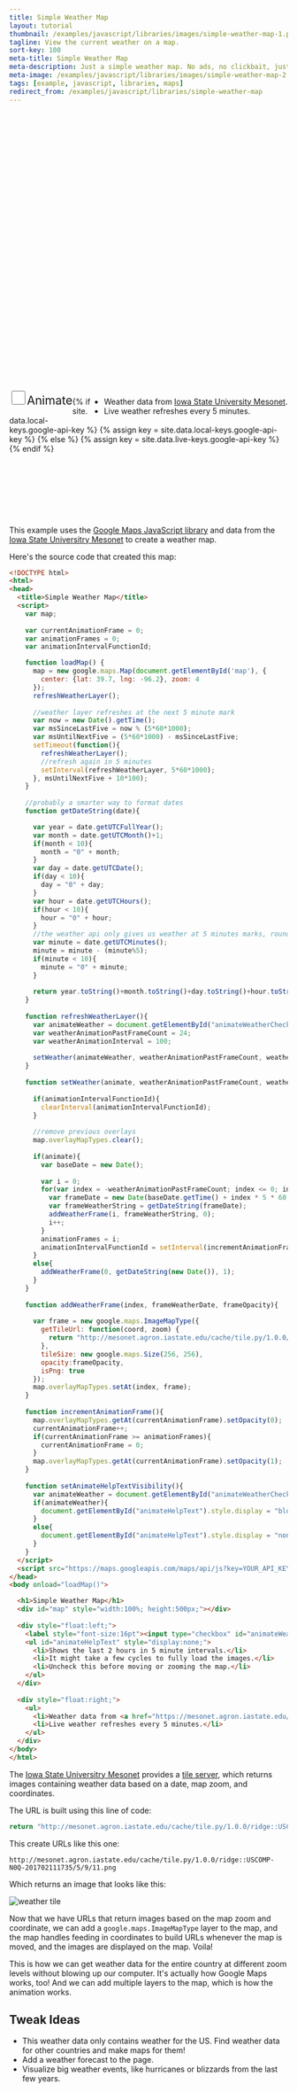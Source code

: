 ```yaml
---
title: Simple Weather Map
layout: tutorial
thumbnail: /examples/javascript/libraries/images/simple-weather-map-1.png
tagline: View the current weather on a map.
sort-key: 100
meta-title: Simple Weather Map
meta-description: Just a simple weather map. No ads, no clickbait, just a map.
meta-image: /examples/javascript/libraries/images/simple-weather-map-2.png
tags: [example, javascript, libraries, maps]
redirect_from: /examples/javascript/libraries/simple-weather-map
---
```


<div id="map" style="width:100%; height:500px;"></div>

<div style="float:left;">
  <label style="font-size:16pt"><input type="checkbox" id="animateWeatherCheckBox" onclick="refreshWeatherLayer(); setAnimateHelpTextVisibility();" style="width:25px; height:25px;">Animate</label>
  <ul id="animateHelpText" style="display:none;">
    <li>Shows the last 2 hours in 5 minute intervals.</li>
    <li>It might take a few cycles to fully load the images.</li>
    <li>Uncheck this before moving or zooming the map.</li>
  </ul>
</div>

<div style="float:right;">
  <ul>
    <li>Weather data from <a href="https://mesonet.agron.iastate.edu/ogc/">Iowa State University Mesonet</a>.</li>
    <li>Live weather refreshes every 5 minutes.</li>
  </ul>
</div>   

{% if site.data.local-keys.google-api-key %}
  {% assign key = site.data.local-keys.google-api-key %}
{% else %}
  {% assign key = site.data.live-keys.google-api-key %}
{% endif %}

<script src="https://maps.googleapis.com/maps/api/js?key={{key}}"></script>
<script>
  var map;

  var currentAnimationFrame = 0;
  var animationFrames = 0;
  var animationIntervalFunctionId;

  map = new google.maps.Map(document.getElementById('map'), {
    center: {lat: 39.7, lng: -96.2}, zoom: 4
  });
  refreshWeatherLayer();

  //weather layer refreshes at the next 5 minute mark
  var now = new Date().getTime();
  var msSinceLastFive = now % (5*60*1000);
  var msUntilNextFive = (5*60*1000) - msSinceLastFive;
  setTimeout(function(){
    refreshWeatherLayer();
    //refresh again in 5 minutes
    setInterval(refreshWeatherLayer, 5*60*1000);
  }, msUntilNextFive + 10*100);

  //probably a smarter way to format dates
  function getDateString(date){     

    var year = date.getUTCFullYear();
    var month = date.getUTCMonth()+1;
    if(month < 10){
      month = "0" + month;
    }
    var day = date.getUTCDate();
    if(day < 10){
      day = "0" + day;
    }
    var hour = date.getUTCHours();
    if(hour < 10){
      hour = "0" + hour;
    }
    //the weather api only gives us weather at 5 minutes marks, round down
    var minute = date.getUTCMinutes();
    minute = minute - (minute%5);
    if(minute < 10){
      minute = "0" + minute;
    }

    return year.toString()+month.toString()+day.toString()+hour.toString()+minute.toString();   
  }

  function refreshWeatherLayer(){
    var animateWeather = document.getElementById("animateWeatherCheckBox").checked;
    var weatherAnimationPastFrameCount = 24;
    var weatherAnimationInterval = 100;

    setWeather(animateWeather, weatherAnimationPastFrameCount, weatherAnimationInterval);
  }

  function setWeather(animate, weatherAnimationPastFrameCount, weatherAnimationInterval){

    if(animationIntervalFunctionId){
      clearInterval(animationIntervalFunctionId);        
    }

    //remove previous overlays
    map.overlayMapTypes.clear();
    if(animate){
      var baseDate = new Date();

      var i = 0;
      for(var index = -weatherAnimationPastFrameCount; index <= 0; index++){   
        var frameDate = new Date(baseDate.getTime() + index * 5 * 60 * 1000);
        var frameWeatherString = getDateString(frameDate);
        addWeatherFrame(i, frameWeatherString, 0);
        i++;
      }
      animationFrames = i;
      animationIntervalFunctionId = setInterval(incrementAnimationFrame, weatherAnimationInterval);
    }
    else{
      addWeatherFrame(0, getDateString(new Date()), 1);
    }
  }
     
  function addWeatherFrame(index, frameWeatherDate, frameOpacity){

    var frame = new google.maps.ImageMapType({
      getTileUrl: function(coord, zoom) {
        return "http://mesonet.agron.iastate.edu/cache/tile.py/1.0.0/ridge::USCOMP-N0Q-" + frameWeatherDate + "/" + zoom + "/" + coord.x + "/" + coord.y + ".png";
      },
      tileSize: new google.maps.Size(256, 256),
      opacity:frameOpacity,
      isPng: true
    });
    map.overlayMapTypes.setAt(index, frame);        
  }
     
  function incrementAnimationFrame(){
    map.overlayMapTypes.getAt(currentAnimationFrame).setOpacity(0);
    currentAnimationFrame++;
    if(currentAnimationFrame >= animationFrames){
      currentAnimationFrame = 0;
    }
    map.overlayMapTypes.getAt(currentAnimationFrame).setOpacity(1);
  }
    
  function setAnimateHelpTextVisibility(){
    var animateWeather = document.getElementById("animateWeatherCheckBox").checked;
    if(animateWeather){
      document.getElementById("animateHelpText").style.display = "block";
    }
    else{
      document.getElementById("animateHelpText").style.display = "none";
    }
  }
</script>

<br/><br/><br/><br/><br/><br/>

This example uses the [Google Maps JavaScript library](https://developers.google.com/maps/documentation/javascript/tutorial) and data from the [Iowa State Universitry Mesonet](https://mesonet.agron.iastate.edu/ogc/) to create a weather map.

Here's the source code that created this map:

```html
<!DOCTYPE html>
<html>
<head>
  <title>Simple Weather Map</title>
  <script>
    var map;
 
    var currentAnimationFrame = 0;
    var animationFrames = 0;
    var animationIntervalFunctionId;

    function loadMap() {
      map = new google.maps.Map(document.getElementById('map'), {
        center: {lat: 39.7, lng: -96.2}, zoom: 4
      });
      refreshWeatherLayer();
      
      //weather layer refreshes at the next 5 minute mark
      var now = new Date().getTime();
      var msSinceLastFive = now % (5*60*1000);
      var msUntilNextFive = (5*60*1000) - msSinceLastFive;
      setTimeout(function(){
        refreshWeatherLayer();
        //refresh again in 5 minutes
        setInterval(refreshWeatherLayer, 5*60*1000);
      }, msUntilNextFive + 10*100);
    }
    
    //probably a smarter way to format dates
    function getDateString(date){     

      var year = date.getUTCFullYear();
      var month = date.getUTCMonth()+1;
      if(month < 10){
        month = "0" + month;
      }
      var day = date.getUTCDate();
      if(day < 10){
        day = "0" + day;
      }
      var hour = date.getUTCHours();
      if(hour < 10){
        hour = "0" + hour;
      }
      //the weather api only gives us weather at 5 minutes marks, round down
      var minute = date.getUTCMinutes();
      minute = minute - (minute%5);
      if(minute < 10){
        minute = "0" + minute;
      }
         
      return year.toString()+month.toString()+day.toString()+hour.toString()+minute.toString();   
    }
     
    function refreshWeatherLayer(){
      var animateWeather = document.getElementById("animateWeatherCheckBox").checked;
      var weatherAnimationPastFrameCount = 24;
      var weatherAnimationInterval = 100;
    
      setWeather(animateWeather, weatherAnimationPastFrameCount, weatherAnimationInterval);
    }
     
    function setWeather(animate, weatherAnimationPastFrameCount, weatherAnimationInterval){
             
      if(animationIntervalFunctionId){
        clearInterval(animationIntervalFunctionId);        
      }
      
      //remove previous overlays
      map.overlayMapTypes.clear();
              
      if(animate){       
        var baseDate = new Date();
        
        var i = 0;
        for(var index = -weatherAnimationPastFrameCount; index <= 0; index++){   
          var frameDate = new Date(baseDate.getTime() + index * 5 * 60 * 1000);
          var frameWeatherString = getDateString(frameDate);
          addWeatherFrame(i, frameWeatherString, 0);
          i++;
        }
        animationFrames = i;
        animationIntervalFunctionId = setInterval(incrementAnimationFrame, weatherAnimationInterval);
      }
      else{
        addWeatherFrame(0, getDateString(new Date()), 1);
      }  
    }
     
    function addWeatherFrame(index, frameWeatherDate, frameOpacity){
                 
      var frame = new google.maps.ImageMapType({
        getTileUrl: function(coord, zoom) {
          return "http://mesonet.agron.iastate.edu/cache/tile.py/1.0.0/ridge::USCOMP-N0Q-" + frameWeatherDate + "/" + zoom + "/" + coord.x + "/" + coord.y + ".png";
        },
        tileSize: new google.maps.Size(256, 256),
        opacity:frameOpacity,
        isPng: true
      });
      map.overlayMapTypes.setAt(index, frame);        
    }
     
    function incrementAnimationFrame(){
      map.overlayMapTypes.getAt(currentAnimationFrame).setOpacity(0);
      currentAnimationFrame++;
      if(currentAnimationFrame >= animationFrames){
        currentAnimationFrame = 0;
      }
      map.overlayMapTypes.getAt(currentAnimationFrame).setOpacity(1);
    }
    
    function setAnimateHelpTextVisibility(){
      var animateWeather = document.getElementById("animateWeatherCheckBox").checked;
      if(animateWeather){
        document.getElementById("animateHelpText").style.display = "block";
      }
      else{
        document.getElementById("animateHelpText").style.display = "none";
      }
    }
  </script>
  <script src="https://maps.googleapis.com/maps/api/js?key=YOUR_API_KEY_HERE"></script>
</head>
<body onload="loadMap()">

  <h1>Simple Weather Map</h1>
  <div id="map" style="width:100%; height:500px;"></div>
        
  <div style="float:left;">
    <label style="font-size:16pt"><input type="checkbox" id="animateWeatherCheckBox" onclick="refreshWeatherLayer(); setAnimateHelpTextVisibility();" style="width:25px; height:25px;">Animate</label>
    <ul id="animateHelpText" style="display:none;">
      <li>Shows the last 2 hours in 5 minute intervals.</li>
      <li>It might take a few cycles to fully load the images.</li>
      <li>Uncheck this before moving or zooming the map.</li>
    </ul>
  </div>
  
  <div style="float:right;">
    <ul>
      <li>Weather data from <a href="https://mesonet.agron.iastate.edu/ogc/">Iowa State University Mesonet</a>.</li>
      <li>Live weather refreshes every 5 minutes.</li>
    </ul>
  </div>   
</body>
</html>
```

The [Iowa State Universitry Mesonet](https://mesonet.agron.iastate.edu/ogc/) provides a [tile server](https://en.wikipedia.org/wiki/Tile_Map_Service), which returns images containing weather data based on a date, map zoom, and coordinates.

The URL is built using this line of code:

```javascript
return "http://mesonet.agron.iastate.edu/cache/tile.py/1.0.0/ridge::USCOMP-N0Q-" + frameWeatherDate + "/" + zoom + "/" + coord.x + "/" + coord.y + ".png";
```

This create URLs like this one:

```
http://mesonet.agron.iastate.edu/cache/tile.py/1.0.0/ridge::USCOMP-N0Q-201702111735/5/9/11.png
```

Which returns an image that looks like this:

![weather tile](http://mesonet.agron.iastate.edu/cache/tile.py/1.0.0/ridge::USCOMP-N0Q-201702111735/5/9/11.png)

Now that we have URLs that return images based on the map zoom and coordinate, we can add a `google.maps.ImageMapType` layer to the map, and the map handles feeding in coordinates to build URLs whenever the map is moved, and the images are displayed on the map. Voila!

This is how we can get weather data for the entire country at different zoom levels without blowing up our computer. It's actually how Google Maps works, too! And we can add multiple layers to the map, which is how the animation works.

## Tweak Ideas

- This weather data only contains weather for the US. Find weather data for other countries and make maps for them!
- Add a weather forecast to the page.
- Visualize big weather events, like hurricanes or blizzards from the last few years.